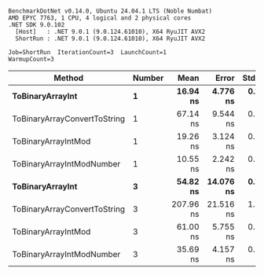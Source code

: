 ```

BenchmarkDotNet v0.14.0, Ubuntu 24.04.1 LTS (Noble Numbat)
AMD EPYC 7763, 1 CPU, 4 logical and 2 physical cores
.NET SDK 9.0.102
  [Host]   : .NET 9.0.1 (9.0.124.61010), X64 RyuJIT AVX2
  ShortRun : .NET 9.0.1 (9.0.124.61010), X64 RyuJIT AVX2

Job=ShortRun  IterationCount=3  LaunchCount=1  
WarmupCount=3  

```
| Method                       | Number | Mean      | Error     | StdDev   | Min       | Max       | Gen0   | Allocated |
|----------------------------- |------- |----------:|----------:|---------:|----------:|----------:|-------:|----------:|
| **ToBinaryArrayInt**             | **1**      |  **16.94 ns** |  **4.776 ns** | **0.262 ns** |  **16.73 ns** |  **17.24 ns** | **0.0019** |      **32 B** |
| ToBinaryArrayConvertToString | 1      |  67.14 ns |  9.544 ns | 0.523 ns |  66.71 ns |  67.72 ns | 0.0057 |      96 B |
| ToBinaryArrayIntMod          | 1      |  19.26 ns |  3.124 ns | 0.171 ns |  19.13 ns |  19.46 ns | 0.0019 |      32 B |
| ToBinaryArrayIntModNumber    | 1      |  10.55 ns |  2.242 ns | 0.123 ns |  10.43 ns |  10.67 ns | 0.0019 |      32 B |
| **ToBinaryArrayInt**             | **3**      |  **54.82 ns** | **14.076 ns** | **0.772 ns** |  **54.17 ns** |  **55.67 ns** | **0.0057** |      **96 B** |
| ToBinaryArrayConvertToString | 3      | 207.96 ns | 21.516 ns | 1.179 ns | 206.69 ns | 209.02 ns | 0.0176 |     296 B |
| ToBinaryArrayIntMod          | 3      |  61.00 ns |  5.755 ns | 0.315 ns |  60.72 ns |  61.34 ns | 0.0057 |      96 B |
| ToBinaryArrayIntModNumber    | 3      |  35.69 ns |  4.157 ns | 0.228 ns |  35.50 ns |  35.94 ns | 0.0057 |      96 B |
